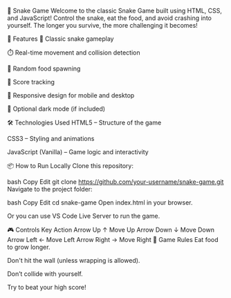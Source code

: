 🐍 Snake Game
Welcome to the classic Snake Game built using HTML, CSS, and JavaScript!
Control the snake, eat the food, and avoid crashing into yourself. The longer you survive, the more challenging it becomes!

🚀 Features
🎯 Classic snake gameplay

⏱️ Real-time movement and collision detection

🍎 Random food spawning

🧠 Score tracking

📱 Responsive design for mobile and desktop

🌙 Optional dark mode (if included)

🛠️ Technologies Used
HTML5 – Structure of the game

CSS3 – Styling and animations

JavaScript (Vanilla) – Game logic and interactivity

📦 How to Run Locally
Clone this repository:

bash
Copy
Edit
git clone https://github.com/your-username/snake-game.git
Navigate to the project folder:

bash
Copy
Edit
cd snake-game
Open index.html in your browser.

Or you can use VS Code Live Server to run the game.

🎮 Controls
Key	Action
Arrow Up ↑	Move Up
Arrow Down ↓	Move Down
Arrow Left ←	Move Left
Arrow Right →	Move Right
🧠 Game Rules
Eat food to grow longer.

Don't hit the wall (unless wrapping is allowed).

Don’t collide with yourself.

Try to beat your high score!

